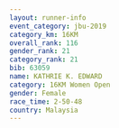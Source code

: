 ```yaml
---
layout: runner-info 
event_category: jbu-2019 
category_km: 16KM  
overall_rank: 116
gender_rank: 21
category_rank: 21
bib: 63059
name: KATHRIE K. EDWARD
category: 16KM Women Open
gender: Female
race_time: 2-50-48
country: Malaysia
---
```

